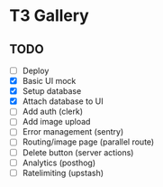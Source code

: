 # T3 Gallery

## TODO

- [ ] Deploy
- [x] Basic UI mock
- [x] Setup database
- [x] Attach database to UI
- [ ] Add auth (clerk)
- [ ] Add image upload
- [ ] Error management (sentry)
- [ ] Routing/image page (parallel route)
- [ ] Delete button (server actions)
- [ ] Analytics (posthog)
- [ ] Ratelimiting (upstash)
